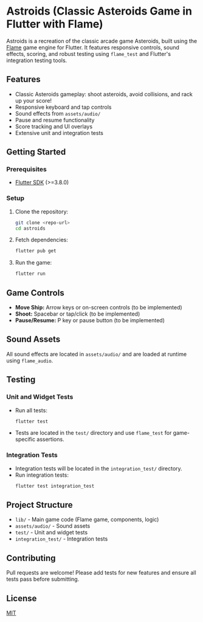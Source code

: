 # Astroids (Classic Asteroids Game in Flutter with Flame)

Astroids is a recreation of the classic arcade game Asteroids, built using the [Flame](https://flame-engine.org/) game engine for Flutter. It features responsive controls, sound effects, scoring, and robust testing using `flame_test` and Flutter's integration testing tools.

## Features
- Classic Asteroids gameplay: shoot asteroids, avoid collisions, and rack up your score!
- Responsive keyboard and tap controls
- Sound effects from `assets/audio/`
- Pause and resume functionality
- Score tracking and UI overlays
- Extensive unit and integration tests

## Getting Started

### Prerequisites
- [Flutter SDK](https://flutter.dev/docs/get-started/install) (>=3.8.0)

### Setup
1. Clone the repository:
   ```sh
   git clone <repo-url>
   cd astroids
   ```
2. Fetch dependencies:
   ```sh
   flutter pub get
   ```
3. Run the game:
   ```sh
   flutter run
   ```

## Game Controls
- **Move Ship:** Arrow keys or on-screen controls (to be implemented)
- **Shoot:** Spacebar or tap/click (to be implemented)
- **Pause/Resume:** P key or pause button (to be implemented)

## Sound Assets
All sound effects are located in `assets/audio/` and are loaded at runtime using `flame_audio`.

## Testing
### Unit and Widget Tests
- Run all tests:
  ```sh
  flutter test
  ```
- Tests are located in the `test/` directory and use `flame_test` for game-specific assertions.

### Integration Tests
- Integration tests will be located in the `integration_test/` directory.
- Run integration tests:
  ```sh
  flutter test integration_test
  ```

## Project Structure
- `lib/` - Main game code (Flame game, components, logic)
- `assets/audio/` - Sound assets
- `test/` - Unit and widget tests
- `integration_test/` - Integration tests

## Contributing
Pull requests are welcome! Please add tests for new features and ensure all tests pass before submitting.

## License
[MIT](LICENSE)
